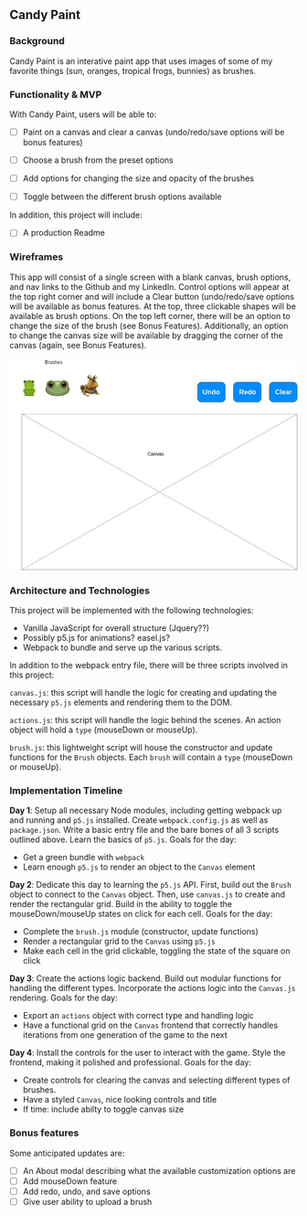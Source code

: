 ## Candy Paint

### Background

Candy Paint is an interative paint app that uses images of some of my favorite things (sun, oranges, tropical frogs, bunnies) as brushes.


### Functionality & MVP  

With Candy Paint, users will be able to:

- [ ] Paint on a canvas and clear a canvas (undo/redo/save options will be bonus features)
- [ ] Choose a brush from the preset options
- [ ] Add options for changing the size and opacity of the brushes
- [ ] Toggle between the different brush options available


In addition, this project will include:

- [ ] A production Readme

### Wireframes

This app will consist of a single screen with a blank canvas, brush options, and nav links to the Github and my LinkedIn.  Control options will appear at the top right corner and will include a Clear button (undo/redo/save options will be available as bonus features.  At the top, three clickable shapes will be available as brush options.  On the top left corner, there will be an option to change the size of the brush (see Bonus Features).  Additionally, an option to change the canvas size will be available by dragging the corner of the canvas (again, see Bonus Features).

![wireframes](frogpaint.jpg)

### Architecture and Technologies

This project will be implemented with the following technologies:

- Vanilla JavaScript for overall structure (Jquery??)
- Possibly p5.js for animations? easel.js?
- Webpack to bundle and serve up the various scripts.

In addition to the webpack entry file, there will be three scripts involved in this project:

`canvas.js`: this script will handle the logic for creating and updating the necessary `p5.js` elements and rendering them to the DOM.

`actions.js`: this script will handle the logic behind the scenes.  An action object will hold a `type` (mouseDown or mouseUp).

`brush.js`: this lightweight script will house the constructor and update functions for the `Brush` objects.  Each `brush` will contain a `type` (mouseDown or mouseUp).

### Implementation Timeline

**Day 1**: Setup all necessary Node modules, including getting webpack up and running and `p5.js` installed.  Create `webpack.config.js` as well as `package.json`.  Write a basic entry file and the bare bones of all 3 scripts outlined above.  Learn the basics of `p5.js`.  Goals for the day:

- Get a green bundle with `webpack`
- Learn enough `p5.js` to render an object to the `Canvas` element

**Day 2**: Dedicate this day to learning the `p5.js` API.  First, build out the `Brush` object to connect to the `Canvas` object.  Then, use `canvas.js` to create and render the rectangular grid.  Build in the ability to toggle the mouseDown/mouseUp states on click for each cell.  Goals for the day:

- Complete the `brush.js` module (constructor, update functions)
- Render a rectangular grid to the `Canvas` using `p5.js`
- Make each cell in the grid clickable, toggling the state of the square on click

**Day 3**: Create the actions logic backend.  Build out modular functions for handling the different types.  Incorporate the actions logic into the `Canvas.js` rendering.  Goals for the day:

- Export an `actions` object with correct type and handling logic
- Have a functional grid on the `Canvas` frontend that correctly handles iterations from one generation of the game to the next


**Day 4**: Install the controls for the user to interact with the game.  Style the frontend, making it polished and professional.  Goals for the day:

- Create controls for clearing the canvas and selecting different types of brushes.
- Have a styled `Canvas`, nice looking controls and title
- If time: include abilty to toggle canvas size


### Bonus features

Some anticipated updates are:

- [ ] An About modal describing what the available customization options are
- [ ] Add mouseDown feature
- [ ] Add redo, undo, and save options
- [ ] Give user ability to upload a brush
